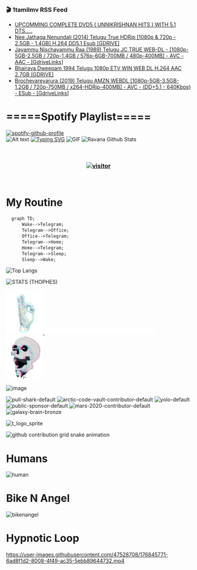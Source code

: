 ### 🎬 1tamilmv RSS Feed

<!-- BLOG-POST-LIST:START -->
- [UPCOMMING COMPLETE DVD5 &lpar; UNNIKRISHNAN HITS &rpar; WITH 5.1 DTS.....](https://www.1tamilmv.space/index.php?/forums/topic/164927-upcomming-complete-dvd5-unnikrishnan-hits-with-51-dts/&do=findComment&comment=329669)
- [Nee Jathaga Nenundali &lpar;2014&rpar; Telugu True HDRip [1080p &amp; 720p - 2.5GB - 1.4GB] H.264 DD5.1 Esub [GDRIVE]](https://www.1tamilmv.space/index.php?/forums/topic/164926-nee-jathaga-nenundali-2014-telugu-true-hdrip-1080p-720p-25gb-14gb-h264-dd51-esub-gdrive/&do=findComment&comment=329668)
- [Jayammu Nischayammu Raa &lpar;1989&rpar; Telugu JC TRUE WEB-DL - [1080p-5GB-2.5GB / 720p-1.4GB / 576p-6GB-700MB / 480p-400MB] - AVC - AAC - [GdriveLinks]](https://www.1tamilmv.space/index.php?/forums/topic/164925-jayammu-nischayammu-raa-1989-telugu-jc-true-web-dl-1080p-5gb-25gb-720p-14gb-576p-6gb-700mb-480p-400mb-avc-aac-gdrivelinks/&do=findComment&comment=329667)
- [Bhairava Dweepam 1994 Telugu 1080p ETV WIN WEB DL H.264 AAC 2.7GB [GDRIVE]](https://www.1tamilmv.space/index.php?/forums/topic/164924-bhairava-dweepam-1994-telugu-1080p-etv-win-web-dl-h264-aac-27gb-gdrive/&do=findComment&comment=329666)
- [Brochevarevarura &lpar;2019&rpar; Telugu AMZN WEBDL [1080p-5GB-3.5GB-1.2GB / 720p-750MB / x264-HDRip-400MB] - AVC - &lpar;DD+5.1 - 640Kbps&rpar; - ESub - [GdriveLinks]](https://www.1tamilmv.space/index.php?/forums/topic/164923-brochevarevarura-2019-telugu-amzn-webdl-1080p-5gb-35gb-12gb-720p-750mb-x264-hdrip-400mb-avc-dd51-640kbps-esub-gdrivelinks/&do=findComment&comment=329665)
<!-- BLOG-POST-LIST:END -->

# =====Spotify Playlist=====
[![spotify-github-profile](https://spotify-github-profile.vercel.app/api/view?uid=31rfzgmuvvewegdlxvlev4ynz4vu&cover_image=true&theme=default&bar_color=53b14f&bar_color_cover=true)](https://ravana69.github.io/rss)
</br>
![Alt text](https://spotify-recently-played-readme.vercel.app/api?user=31rfzgmuvvewegdlxvlev4ynz4vu)
[![Typing SVG](https://readme-typing-svg.herokuapp.com?color=%2336BCF7&center=true&vCenter=true&multiline=true&height=81&lines=I+AM+RAVANA;CONTACT+ME+ON+TELEGRAM%3A+%40R4V4N4)](https://git.io/typing-svg)
<img align="centre" height="400px" width="490px" alt="GIF" src="https://github.com/ravana69/ravana69/blob/master/rvm.gif" />
![Ravana Github Stats](https://github-readme-stats.vercel.app/api?username=ravana69&&show_icons=true&theme=radical)

<br />
<h3 align="center"> <a href="https://t.me/r4v4n4"><img src="https://profile-counter.glitch.me/ravana69/count.svg" alt="visitor" width="600"></a> </h3>
</br>

<H1>My Routine</H1>

```mermaid
  graph TD;
      Wake-->Telegram;
      Telegram-->Office;
      Office-->Telegram;
      Telegram-->Home;
      Home-->Telegram;
      Telegram-->Sleep;
      Sleep-->Wake;
```
![Top Langs](https://github-readme-stats.vercel.app/api/top-langs/?username=ravana69&&show_icons=true&theme=radical)

![STATS (THOPHES)](https://github-profile-trophy.vercel.app/?username=ravana69&theme=gruvbox&margin-w=10&margin-h=15&column=8)
<br />
<p align="left">
    <a href="#">
        <img width="20%" src="./assets/images/hand.gif" alt="" />
    </a>
    <a href="#">
        <img width="59%" src="./assets/images/spacer.png" alt="" >
    </a>
    <a href="#">
        <img width="20%" src="./assets/images/skull.gif" alt="" />
    </a>
</p>


![image](https://user-images.githubusercontent.com/47528708/175298537-0623dc00-7b1a-4ec1-b5b1-71768763a234.png)

<img width="148" alt="pull-shark-default" src="https://user-images.githubusercontent.com/47528708/176419715-70981865-4dc6-489a-8a1a-06842db67b15.gif"> <img width="148" alt="arctic-code-vault-contributor-default" src="https://user-images.githubusercontent.com/47528708/175267501-e1fbbb8f-c2b2-4882-b865-2ac4debef26c.png"> <img width="148" alt="yolo-default" src="https://user-images.githubusercontent.com/47528708/175267654-281a1880-1129-4b7b-bf2f-de5dd2bc5afa.png"> <img width="148" alt="public-sponsor-default" src="https://user-images.githubusercontent.com/47528708/175268448-2e78cc75-fb25-4d76-bd22-7df520446b45.png"> <img width="148" alt="mars-2020-contributor-default" src="https://user-images.githubusercontent.com/47528708/175268475-de6d987a-3be9-4353-86a5-23b422559355.png"> <img width="148" alt="galaxy-brain-bronze" src="https://user-images.githubusercontent.com/47528708/176419717-e2fdca8b-0fdc-47dd-9511-a7ff52178a33.gif">

![t_logo_sprite](https://user-images.githubusercontent.com/47528708/175293007-21ff1792-1fca-4be3-bcae-12fdc3aa414f.svg)

![github contribution grid snake animation](https://raw.githubusercontent.com/ravana69/ravana69/output/github-contribution-grid-snake-dark.svg#gh-dark-mode-only)

# Humans
<img width="170" alt="human" src="https://user-images.githubusercontent.com/47528708/176413829-c142d478-1c96-4c3c-a2a4-2dd35374c335.gif">

# Bike N Angel
<img width="170" alt="bikenangel" src="https://user-images.githubusercontent.com/47528708/176616968-3a44f91e-8016-477c-9bb5-c4689a1adbee.gif">

# Hypnotic Loop

https://user-images.githubusercontent.com/47528708/176845771-6ad8f1d2-8008-4f49-ac35-5ebb89644732.mp4


